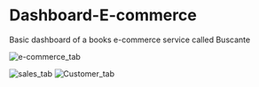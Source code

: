 # Dashboard-E-commerce
Basic dashboard of a books e-commerce service called Buscante






![e-commerce_tab](https://github.com/user-attachments/assets/913df2d3-a98b-49c2-9d90-f708dcc1c2bd)


![sales_tab](https://github.com/user-attachments/assets/0343e0c0-e821-450e-84b2-cfefe51c3e33)
![Customer_tab](https://github.com/user-attachments/assets/a88cb33f-ee06-46de-a152-68f8359ebc23)
